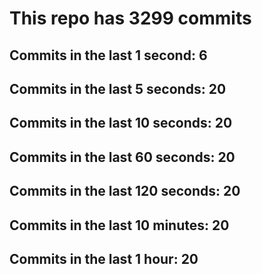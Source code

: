 # This repo has 3299 commits

## Commits in the last 1 second: 6
## Commits in the last 5 seconds: 20
## Commits in the last 10 seconds: 20
## Commits in the last 60 seconds: 20
## Commits in the last 120 seconds: 20
## Commits in the last 10 minutes: 20
## Commits in the last 1 hour: 20
